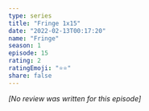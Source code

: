 ```yaml
---
type: series
title: "Fringe 1x15"
date: "2022-02-13T00:17:20"
name: "Fringe"
season: 1
episode: 15
rating: 2
ratingEmoji: "⭐️⭐️"
share: false
---
```


*[No review was written for this episode]*
